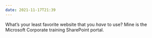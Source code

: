 ```yaml
---
date: 2021-11-17T21:39
---
```


What’s your least favorite website that you _have_ to use? Mine is the Microsoft Corporate training SharePoint portal.
